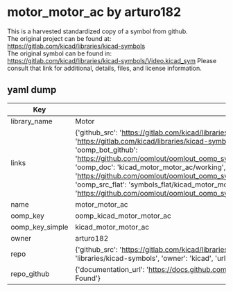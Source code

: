 # motor_motor_ac by arturo182  
This is a harvested standardized copy of a symbol from github.  
The original project can be found at:  
https://gitlab.com/kicad/libraries/kicad-symbols  
The original symbol can be found in:
https://gitlab.com/kicad/libraries/kicad-symbols/Video.kicad_sym
Please consult that link for additional, details, files, and license information.  
## yaml dump  
| Key | Value |  
| --- | --- |  
| library_name | Motor |  
| links | {'github_src': 'https://gitlab.com/kicad/libraries/kicad-symbols/Video.kicad_sym', 'github_src_repo': 'https://gitlab.com/kicad/libraries/kicad-symbols', 'oomp_bot': 'kicad_motor_motor_ac/working', 'oomp_bot_github': 'https://github.com/oomlout/oomlout_oomp_symbol_bot/tree/main/kicad_motor_motor_ac/working', 'oomp_doc': 'kicad_motor_motor_ac/working', 'oomp_doc_github': 'https://github.com/oomlout/oomlout_oomp_symbol_doc/tree/main/kicad_motor_motor_ac/working', 'oomp_src_flat': 'symbols_flat/kicad_motor_motor_ac/working', 'oomp_src_flat_github': 'https://github.com/oomlout/oomlout_oomp_symbol_src/tree/main/kicad_motor_motor_ac/working'} |  
| name | motor_motor_ac |  
| oomp_key | oomp_kicad_motor_motor_ac |  
| oomp_key_simple | kicad_motor_motor_ac |  
| owner | arturo182 |  
| repo | {'github_src': 'https://gitlab.com/kicad/libraries/kicad-symbols/Video.kicad_sym', 'name': 'libraries/kicad-symbols', 'owner': 'kicad', 'url': 'https://gitlab.com/kicad/libraries/kicad-symbols'} |  
| repo_github | {'documentation_url': 'https://docs.github.com/rest/repos/repos#get-a-repository', 'message': 'Not Found'} |  

